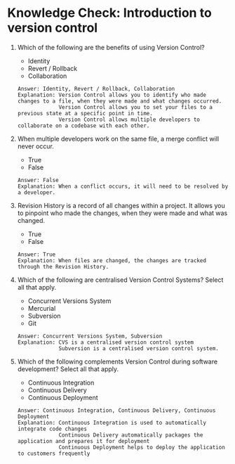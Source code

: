 # Knowledge Check: Introduction to version control

1. Which of the following are the benefits of using Version Control?
   - Identity
   - Revert / Rollback
   - Collaboration
   ```
   Answer: Identity, Revert / Rollback, Collaboration
   Explanation: Version Control allows you to identify who made changes to a file, when they were made and what changes occurred.
                Version Control allows you to set your files to a previous state at a specific point in time.
                Version Control allows multiple developers to collaborate on a codebase with each other.
   ```

2. When multiple developers work on the same file, a merge conflict will never occur.
   - True
   - False
   ```
   Answer: False
   Explanation: When a conflict occurs, it will need to be resolved by a developer.
   ```

3. Revision History is a record of all changes within a project. It allows you to pinpoint who made the changes, when they were made and what was changed.
   - True
   - False
   ```
   Answer: True
   Explanation: When files are changed, the changes are tracked through the Revision History.
   ```

4. Which of the following are centralised Version Control Systems? Select all that apply.
   - Concurrent Versions System
   - Mercurial
   - Subversion
   - Git
   ```
   Answer: Concurrent Versions System, Subversion
   Explanation: CVS is a centralised version control system
                Subversion is a centralised version control system.
   ```

5. Which of the following complements Version Control during software development? Select all that apply.
   - Continuous Integration
   - Continuous Delivery
   - Continuous Deployment
   ```
   Answer: Continuous Integration, Continuous Delivery, Continuous Deployment
   Explanation: Continuous Integration is used to automatically integrate code changes
                Continuous Delivery automatically packages the application and prepares it for deployment
                Continuous Deployment helps to deploy the application to customers frequently
   ```